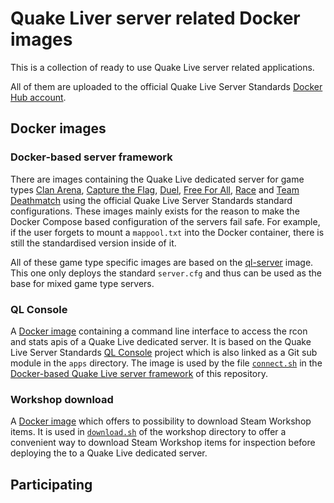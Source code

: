 # Quake Liver server related Docker images

This is a collection of ready to use Quake Live server related applications.

All of them are uploaded to the official Quake Live Server Standards [Docker Hub account](https://hub.docker.com/u/quakeliveserverstandards).

## Docker images

### Docker-based server framework

There are images containing the Quake Live dedicated server for game types [Clan Arena](https://hub.docker.com/repository/docker/quakeliveserverstandards/ca), [Capture the Flag](https://hub.docker.com/repository/docker/quakeliveserverstandards/ctf), [Duel](https://hub.docker.com/repository/docker/quakeliveserverstandards/duel), [Free For All](https://hub.docker.com/repository/docker/quakeliveserverstandards/ffa), [Race](https://hub.docker.com/repository/docker/quakeliveserverstandards/race) and [Team Deathmatch](https://hub.docker.com/repository/docker/quakeliveserverstandards/tdm) using the official Quake Live Server Standards standard configurations. These images mainly exists for the reason to make the Docker Compose based configuration of the servers fail safe. For example, if the user forgets to mount a `mappool.txt` into the Docker container, there is still the standardised version inside of it.

All of these game type specific images are based on the [ql-server](https://hub.docker.com/repository/docker/quakeliveserverstandards/ql-server) image. This one only deploys the standard `server.cfg` and thus can be used as the base for mixed game type servers.

### QL Console

A [Docker image](https://hub.docker.com/repository/docker/quakeliveserverstandards/ql-console) containing a command line interface to access the rcon and stats apis of a Quake Live dedicated server. It is based on the Quake Live Server Standards [QL Console](https://github.com/quakelive-server-standards/ql-console) project which is also linked as a Git sub module in the `apps` directory. The image is used by the file [`connect.sh`](https://github.com/quakelive-server-standards/server-standards/blob/master/_myservers/connect.sh) in the [Docker-based Quake Live server framework](https://github.com/quakelive-server-standards/server-standards/tree/master/_myservers) of this repository.

### Workshop download

A [Docker image](https://hub.docker.com/repository/docker/quakeliveserverstandards/workshop-download) which offers to possibility to download Steam Workshop items. It is used in [`download.sh`](https://github.com/quakelive-server-standards/server-standards/blob/master/workshop/download.sh) of the workshop directory to offer a convenient way to download Steam Workshop items for inspection before deploying the to a Quake Live dedicated server.

## Participating

###